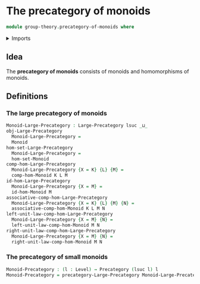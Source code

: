 # The precategory of monoids

```agda
module group-theory.precategory-of-monoids where
```

<details><summary>Imports</summary>

```agda
open import category-theory.large-precategories
open import category-theory.precategories

open import foundation.universe-levels

open import group-theory.homomorphisms-monoids
open import group-theory.monoids
```

</details>

## Idea

The **precategory of monoids** consists of monoids and homomorphisms of monoids.

## Definitions

### The large precategory of monoids

```agda
Monoid-Large-Precategory : Large-Precategory lsuc _⊔_
obj-Large-Precategory
  Monoid-Large-Precategory =
  Monoid
hom-set-Large-Precategory
  Monoid-Large-Precategory =
  hom-set-Monoid
comp-hom-Large-Precategory
  Monoid-Large-Precategory {X = K} {L} {M} =
  comp-hom-Monoid K L M
id-hom-Large-Precategory
  Monoid-Large-Precategory {X = M} =
  id-hom-Monoid M
associative-comp-hom-Large-Precategory
  Monoid-Large-Precategory {X = K} {L} {M} {N} =
  associative-comp-hom-Monoid K L M N
left-unit-law-comp-hom-Large-Precategory
  Monoid-Large-Precategory {X = M} {N} =
  left-unit-law-comp-hom-Monoid M N
right-unit-law-comp-hom-Large-Precategory
  Monoid-Large-Precategory {X = M} {N} =
  right-unit-law-comp-hom-Monoid M N
```

### The precategory of small monoids

```agda
Monoid-Precategory : (l : Level) → Precategory (lsuc l) l
Monoid-Precategory = precategory-Large-Precategory Monoid-Large-Precategory
```
